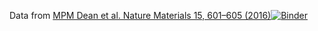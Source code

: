 Data from [MPM Dean et al. Nature Materials 15, 601–605 (2016)](https://www.doi.org/10.1038/nmat4641)[![Binder](https://mybinder.org/badge_logo.svg)](https://mybinder.org/v2/gh/mpmdean/NatMat214RIXSdata/master?filepath=plot.ipynb)
